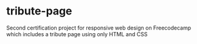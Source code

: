 # tribute-page
Second certification project for responsive web design on Freecodecamp which includes a tribute page using only HTML and CSS
